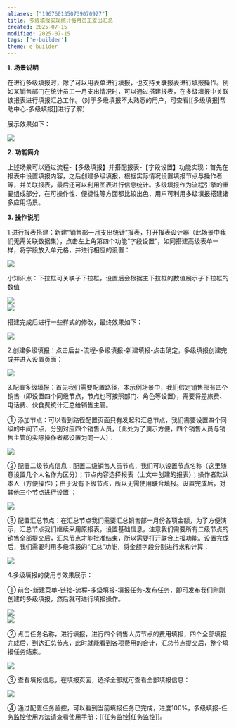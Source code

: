 ```yaml
---
aliases: ["1967601350739070927"]
title: 多级填报实现统计每月员工支出汇总
created: 2025-07-15
modified: 2025-07-15
tags: ['e-builder']
theme: e-builder
---
```


**1.** **场景说明**

在进行多级填报时，除了可以用表单进行填报，也支持关联报表进行填报操作。例如某销售部门在统计员工一月支出情况时，可以通过搭建报表，在多级填报中关联该报表进行填报汇总工作。（对于多级填报不太熟悉的用户，可查看[[多级填报|帮助中心-多级填报]]进行了解）

展示效果如下：

![](https://myhelpdoc.oss-cn-heyuan.aliyuncs.com/mdimages/edf456eae39edbe061cb986ac3aa640e.jpg)

**2.** **功能简介**

上述场景可以通过流程-【多级填报】并搭配报表-【字段设置】功能实现：首先在报表中设置填报内容，之后创建多级填报，根据实际情况设置填报节点与操作者等，并关联报表，最后还可以利用图表进行信息统计。多级填报作为流程引擎的重要组成部分，在可操作性、便捷性等方面都比较出色，用户可利用多级填报搭建诸多应用场景。

**3.** **操作说明**

1.进行报表搭建：新建“销售部一月支出统计”报表，打开报表设计器（此场景中我们无需关联数据集），点击左上角第四个功能“字段设置”，如同搭建高级表单一样，将字段放入单元格，并进行相应的设置：

![](https://myhelpdoc.oss-cn-heyuan.aliyuncs.com/mdimages/5ffd3329a91c3a433f7dfd7f2d072ec8.jpg)

小知识点：下拉框可关联子下拉框，设置后会根据主下拉框的数值展示子下拉框的数值

![](https://myhelpdoc.oss-cn-heyuan.aliyuncs.com/mdimages/73f3ba92b44efa594c177a1b09771298.jpg)  
![](https://myhelpdoc.oss-cn-heyuan.aliyuncs.com/mdimages/b68a88f7bf17daeecc1e5a7e6d860936.jpg)

搭建完成后进行一些样式的修改，最终效果如下：

![](https://myhelpdoc.oss-cn-heyuan.aliyuncs.com/mdimages/20f782532d486889fe0a01221177ed7b.jpg)

2.创建多级填报：点击后台-流程-多级填报-新建填报-点击确定，多级填报创建完成并进入设置页面：

![](https://myhelpdoc.oss-cn-heyuan.aliyuncs.com/mdimages/5e9d1f4e99fafce678b7045bef12c96b.jpg)

3.配置多级填报：首先我们需要配置路径，本示例场景中，我们假定销售部有四个销售（即设置四个同级节点，节点也可按照部门、角色等设置），需要将差旅费、电话费、伙食费统计汇总给销售主管。

① 添加节点：可以看到路径配置页面只有发起和汇总节点，我们需要设置四个同级的中间节点，分别对应四个销售人员，（此处为了演示方便，四个销售人员与销售主管的实际操作者都设置为同一人）：

![](https://myhelpdoc.oss-cn-heyuan.aliyuncs.com/mdimages/fd3ee0e47b513191ba542638d8e396b9.jpg)

② 配置二级节点信息：配置二级销售人员节点，我们可以设置节点名称（这里随意设置几个人名作为区分）；节点内容选择报表（上文中创建的报表）；操作者默认本人（方便操作）；由于没有下级节点，所以无需使用联合填报。设置完成后，对其他三个节点进行设置 ：

![](https://myhelpdoc.oss-cn-heyuan.aliyuncs.com/mdimages/1196fda10da5b0ba300857bcabe42934.jpg)

③ 配置汇总节点：在汇总节点我们需要汇总销售部一月份各项金额，为了方便演示，汇总节点我们继续采用原报表，设置基础信息，注意我们需要所有二级节点的销售全部提交后，汇总节点才能批准结束，所以需要打开联合上报功能。设置完成后，我们需要利用多级填报的“汇总”功能，将金额字段分别进行求和计算：

![](https://myhelpdoc.oss-cn-heyuan.aliyuncs.com/mdimages/f1a8f77d2f18695e88364a5db97b55be.jpg)

4.多级填报的使用与效果展示：

① 前台-新建菜单-链接-流程-多级填报-填报任务-发布任务，即可发布我们刚刚创建的多级填报，然后就可进行填报操作。

![](https://myhelpdoc.oss-cn-heyuan.aliyuncs.com/mdimages/9a3a63c77e38c85c847cb8ba9dc24144.jpg)  
![](https://myhelpdoc.oss-cn-heyuan.aliyuncs.com/mdimages/335be54be017a982bea2f06154e87673.jpg)

② 点击任务名称，进行填报，进行四个销售人员节点的费用填报，四个全部填报完成后，到达汇总节点，此时就能看到各项费用的合计，汇总节点提交后，整个填报任务结束。

![](https://myhelpdoc.oss-cn-heyuan.aliyuncs.com/mdimages/725c972642ad5d285eee7aa739c1f0bd.jpg)

③ 查看填报信息，在填报页面，选择全部就可查看全部填报信息：

![](https://myhelpdoc.oss-cn-heyuan.aliyuncs.com/mdimages/5f9f9ea28b8f0f5a5bf2aa094556748d.jpg)

④ 通过配置任务监控，可以看到当前填报任务已完成，进度100%，多级填报-任务监控使用方法请查看使用手册：[[任务监控|任务监控]]。

